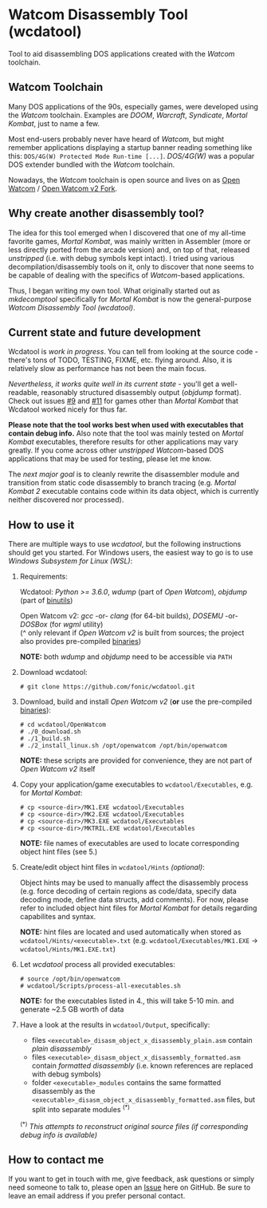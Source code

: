 # Watcom Disassembly Tool (wcdatool)

Tool to aid disassembling DOS applications created with the *Watcom* toolchain.

## Watcom Toolchain

Many DOS applications of the 90s, especially games, were developed using the *Watcom* toolchain. Examples are *DOOM*, *Warcraft*, *Syndicate*, *Mortal Kombat*, just to name a few.

Most end-users probably never have heard of *Watcom*, but might remember applications displaying a startup banner reading something like this: `DOS/4G(W) Protected Mode Run-time [...]`. *DOS/4G(W)* was a popular DOS extender bundled with the *Watcom* toolchain.

Nowadays, the *Watcom* toolchain is open source and lives on as [Open Watcom](http://openwatcom.org/) / [Open Watcom v2 Fork](https://open-watcom.github.io/).

## Why create another disassembly tool?

The idea for this tool emerged when I discovered that one of my all-time favorite games, *Mortal Kombat*, was mainly written in Assembler (more or less directly ported from the arcade version) and, on top of that, released *unstripped* (i.e. with debug symbols kept intact). I tried using various decompilation/disassembly tools on it, only to discover that none seems to be capable of dealing with the specifics of *Watcom*-based applications.

Thus, I began writing my own tool. What originally started out as *mkdecomptool* specifically for *Mortal Kombat* is now the general-purpose *Watcom Disassembly Tool (wcdatool)*.

## Current state and future development

Wcdatool is *work in progress*. You can tell from looking at the source code - there's tons of TODO, TESTING, FIXME, etc. flying around. Also, it is relatively slow as performance has not been the main focus.

*Nevertheless, it works quite well in its current state* - you'll get a well-readable, reasonably structured disassembly output (*objdump* format). Check out issues [#9](https://github.com/fonic/wcdatool/issues/9) and [#11](https://github.com/fonic/wcdatool/issues/11) for games other than *Mortal Kombat* that Wcdatool worked nicely for thus far.  

**Please note that the tool works best when used with executables that contain debug info.** Also note that the tool was mainly tested on *Mortal Kombat* executables, therefore results for other applications may vary greatly. If you come across other *unstripped* *Watcom*-based DOS applications that may be used for testing, please let me know.

The *next major goal* is to cleanly rewrite the disassembler module and transition from static code disassembly to branch tracing (e.g. *Mortal Kombat 2* executable contains code within its data object, which is currently neither discovered nor processed).

## How to use it

There are multiple ways to use *wcdatool*, but the following instructions should get you started. For Windows users, the easiest way to go is to use *Windows Subsystem for Linux (WSL)*:  

1. Requirements:

   Wcdatool: *Python >= 3.6.0*, *wdump* (part of *Open Watcom*), *objdump* (part of [binutils](https://sourceware.org/binutils/))<br/>
   
   Open Watcom v2: *gcc* -or- *clang* (for 64-bit builds), *DOSEMU* -or- *DOSBox* (for *wgml* utility)<br/>
   (^ only relevant if *Open Watcom v2* is built from sources; the project also provides pre-compiled [binaries](https://github.com/open-watcom/open-watcom-v2/releases))
   
   **NOTE:** both *wdump* and *objdump* need to be accessible via `PATH`

2. Download wcdatool:
   ```
   # git clone https://github.com/fonic/wcdatool.git
   ```

3. Download, build and install *Open Watcom v2* (**or** use the pre-compiled [binaries](https://github.com/open-watcom/open-watcom-v2/releases)):
   ```
   # cd wcdatool/OpenWatcom
   # ./0_download.sh
   # ./1_build.sh
   # ./2_install_linux.sh /opt/openwatcom /opt/bin/openwatcom
   ```
   **NOTE:** these scripts are provided for convenience, they are not part of *Open Watcom v2* itself

4. Copy your application/game executables to `wcdatool/Executables`, e.g. for *Mortal Kombat*:
   ```
   # cp <source-dir>/MK1.EXE wcdatool/Executables
   # cp <source-dir>/MK2.EXE wcdatool/Executables
   # cp <source-dir>/MK3.EXE wcdatool/Executables
   # cp <source-dir>/MKTRIL.EXE wcdatool/Executables
   ```
   **NOTE:** file names of executables are used to locate corresponding object hint files (see 5.)

5. Create/edit object hint files in `wcdatool/Hints` *(optional)*:

   Object hints may be used to manually affect the disassembly process (e.g. force decoding of certain regions as code/data, specify data decoding mode, define data structs, add comments). For now, please refer to included object hint files for *Mortal Kombat* for details regarding capabilites and syntax.

   **NOTE:** hint files are located and used automatically when stored as `wcdatool/Hints/<executable>.txt` (e.g. `wcdatool/Executables/MK1.EXE` -> `wcdatool/Hints/MK1.EXE.txt`)

6. Let *wcdatool* process all provided executables:
   ```
   # source /opt/bin/openwatcom
   # wcdatool/Scripts/process-all-executables.sh
   ```
   **NOTE:** for the executables listed in 4., this will take 5-10 min. and generate ~2.5 GB worth of data

7. Have a look at the results in `wcdatool/Output`, specifically:
   - files `<executable>_disasm_object_x_disassembly_plain.asm` contain *plain disassembly*
   - files `<executable>_disasm_object_x_disassembly_formatted.asm` contain *formatted disassembly* (i.e. known references are replaced with debug symbols)
   - folder `<executable>_modules` contains the same formatted disassembly as the `<executable>_disasm_object_x_disassembly_formatted.asm` files, but split into separate modules <sup>(*)</sup>

   <sup>(*)</sup> *This attempts to reconstruct original source files (if corresponding debug info is available)*

## How to contact me

If you want to get in touch with me, give feedback, ask questions or simply need someone to talk to, please open an [Issue](https://github.com/fonic/wcdatool/issues) here on GitHub. Be sure to leave an email address if you prefer personal contact.
